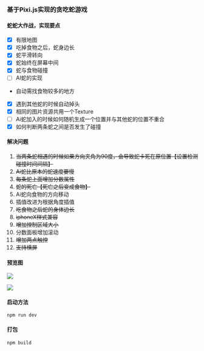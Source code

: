 ### 基于Pixi.js实现的贪吃蛇游戏
#### 蛇蛇大作战，实现要点
- [x] 有限地图
- [x] 吃掉食物之后，蛇身边长
- [x] 蛇平滑转向
- [x] 蛇始终在屏幕中间
- [x] 蛇与食物碰撞
- [ ] AI蛇的实现
- 自动需找食物较多的地方
- [x] 遇到其他蛇的时候自动掉头
- [x] 相同的图片资源共用一个Texture
- [ ] Ai蛇加入的时候如何随机生成一个位置并与其他蛇的位置不重合
- [x] 如何判断两条蛇之间是否发生了碰撞

#### 解决问题
1. ~~当两条蛇相遇的时候如果方向夹角为90度，会导致蛇卡死在原位置【设置检测碰撞时间间隔】~~
2. ~~Ai蛇比原本的蛇速度要慢~~
3. ~~每条蛇上面增加分数属性~~
4. ~~蛇的死亡【死亡之后变成食物】~~
5. Ai蛇向食物的方向移动
6. 插值改进为根据角度插值
7. ~~吃食物之后蛇的身体边长~~
8. ~~iphoneX样式兼容~~
9. ~~增加控制区域大小~~
10. 分数面板增加滚动
11. ~~增加两点触控~~
12. ~~支持横屏~~

#### 预览图
![](https://s.momocdn.com/w/u/others/2019/05/18/1558166372330-snake-1.gif)

![](https://s.momocdn.com/w/u/others/2019/05/18/1558166371022-snake-2.gif)

#### 启动方法

```
npm run dev
```
#### 打包

```
npm build
```